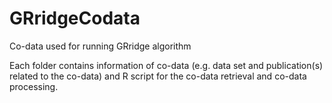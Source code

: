# GRridgeCodata
Co-data used for running GRridge algorithm

Each folder contains information of co-data (e.g. data set and publication(s) related to the co-data) and R script for the co-data retrieval and co-data processing.
